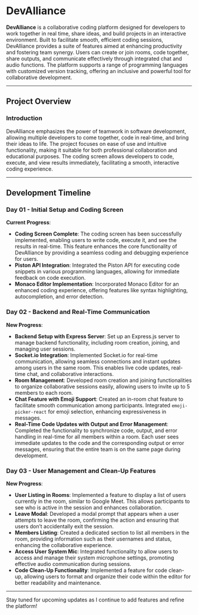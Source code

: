 # DevAlliance

**DevAlliance** is a collaborative coding platform designed for developers to work together in real time, share ideas, and build projects in an interactive environment. Built to facilitate smooth, efficient coding sessions, DevAlliance provides a suite of features aimed at enhancing productivity and fostering team synergy. Users can create or join rooms, code together, share outputs, and communicate effectively through integrated chat and audio functions. The platform supports a range of programming languages with customized version tracking, offering an inclusive and powerful tool for collaborative development.

---

## Project Overview

### Introduction

DevAlliance emphasizes the power of teamwork in software development, allowing multiple developers to come together, code in real-time, and bring their ideas to life. The project focuses on ease of use and intuitive functionality, making it suitable for both professional collaboration and educational purposes. The coding screen allows developers to code, execute, and view results immediately, facilitating a smooth, interactive coding experience.

---

## Development Timeline

### Day 01 - Initial Setup and Coding Screen

**Current Progress**:  

- **Coding Screen Complete**: The coding screen has been successfully implemented, enabling users to write code, execute it, and see the results in real-time. This feature enhances the core functionality of DevAlliance by providing a seamless coding and debugging experience for users.
- **Piston API Integration**: Integrated the Piston API for executing code snippets in various programming languages, allowing for immediate feedback on code execution.
- **Monaco Editor Implementation**: Incorporated Monaco Editor for an enhanced coding experience, offering features like syntax highlighting, autocompletion, and error detection.

### Day 02 - Backend and Real-Time Communication

**New Progress**:

- **Backend Setup with Express Server**: Set up an Express.js server to manage backend functionality, including room creation, joining, and managing user sessions.
- **Socket.io Integration**: Implemented Socket.io for real-time communication, allowing seamless connections and instant updates among users in the same room. This enables live code updates, real-time chat, and collaborative interactions.
- **Room Management**: Developed room creation and joining functionalities to organize collaborative sessions easily, allowing users to invite up to 5 members to each room.
- **Chat Feature with Emoji Support**: Created an in-room chat feature to facilitate smooth communication among participants. Integrated `emoji-picker-react` for emoji selection, enhancing expressiveness in messages.
- **Real-Time Code Updates with Output and Error Management**: Completed the functionality to synchronize code, output, and error handling in real-time for all members within a room. Each user sees immediate updates to the code and the corresponding output or error messages, ensuring that the entire team is on the same page during development.

### Day 03 - User Management and Clean-Up Features

**New Progress**:

- **User Listing in Rooms**: Implemented a feature to display a list of users currently in the room, similar to Google Meet. This allows participants to see who is active in the session and enhances collaboration.
- **Leave Modal**: Developed a modal prompt that appears when a user attempts to leave the room, confirming the action and ensuring that users don’t accidentally exit the session.
- **Members Listing**: Created a dedicated section to list all members in the room, providing information such as their usernames and status, enhancing the collaborative experience.
- **Access User System Mic**: Integrated functionality to allow users to access and manage their system microphone settings, promoting effective audio communication during sessions.
- **Code Clean-Up Functionality**: Implemented a feature for code clean-up, allowing users to format and organize their code within the editor for better readability and maintenance.

---

Stay tuned for upcoming updates as I continue to add features and refine the platform!
